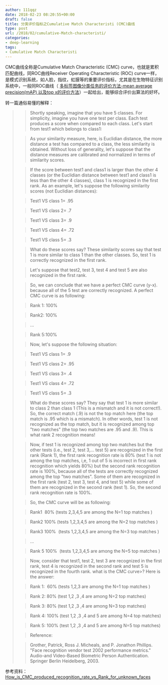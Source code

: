 ```yaml
---
author: 111qqz
date: 2018-02-23 08:20:55+00:00
draft: false
title: 分类评价指标之Cumulative Match Characteristi (CMC)曲线
type: post
url: /2018/02/cumulative-Match-characteristi/
categories:
- deep-learning
tags:
- Cumulative Match Characteristi
---
```


CMC曲线全称是Cumulative Match Characteristic (CMC) curve，也就是累积匹配曲线，同ROC曲线Receiver Operating Characteristic (ROC) curve一样，是模式识别系统，如人脸，指纹，虹膜等的重要评价指标，尤其是在生物特征识别系统中，一般同ROC曲线（ [多标签图像分类任务的评价方法-mean average precision(mAP) 以及top x的评价方法](https://111qqz.com/wordpress/2018/02/%E5%A4%9A%E6%A0%87%E7%AD%BE%E5%9B%BE%E5%83%8F%E5%88%86%E7%B1%BB%E4%BB%BB%E5%8A%A1%E7%9A%84%E8%AF%84%E4%BB%B7%E6%96%B9%E6%B3%95-map/)）一起给出，能够综合评价出算法的好坏。

转一篇通俗易懂的解释：



<blockquote>

> 
> Shortly speaking, imagine that you have 5 classes. For simplicity, imagine you have one test per class. Each test produces a score when compared to each class. Let's start from test1 which belongs to class1:
> 
> 

> 
> As your similarity measure, here, is Euclidian distance, the more distance a test has compared to a class, the less similarity is obtained. Without loss of generality, let's suppose that the distance measures are calibrated and normalized in terms of similarity scores.
> 
> 

> 
> If the score between test1 and class1 is larger than the other 4 classes (or the Euclidian distance between test1 and class1 is less than the other 4 classes), class 1 is recognized in the first rank. As an example, let's suppose the following similarity scores (not Euclidian distances):
> 
> 

> 
> Test1 VS class 1= .95
> 
> 

> 
> Test1 VS class 2= .7
> 
> 

> 
> Test1 VS class 3= .9
> 
> 

> 
> Test1 VS class 4= .72
> 
> 

> 
> Test1 VS class 5= .3
> 
> 

> 
> What do these scores say? These similarity scores say that test 1 is more similar to class 1 than the other classes. So, test 1 is correctly recognized in the first rank.
> 
> 

> 
> Let's suppose that test2, test 3, test 4 and test 5 are also recognized in the first rank.
> 
> 

> 
> So, we can conclude that we have a perfect CMC curve (y-x). because all of the 5 test are correctly recognized. A perfect CMC curve is as following:
> 
> 

> 
> Rank 1: 100%
> 
> 

> 
> Rank2: 100%
> 
> 

> 
> ...
> 
> 

> 
> Rank 5:100%
> 
> 

> 
> Now, let's suppose the following situation:
> 
> 

> 
> Test1 VS class 1= .9
> 
> 

> 
> Test1 VS class 2= .95
> 
> 

> 
> Test1 VS class 3= .4
> 
> 

> 
> Test1 VS class 4= .72
> 
> 

> 
> Test1 VS class 5= .3
> 
> 

> 
> What do these scores say? They say that test 1 is more similar to class 2 than class 1 (This is a mismatch and it is not correct!). So, the correct match (.9) is not the top match here (the top match is .95 which is a mismatch). In other words, test 1 is not recognized as the top match, but it is recognized among top "two matches" (the top two matches are .95 and .9). This is what rank 2 recognition means!
> 
> 

> 
> Now, if test 1 is recognized among top two matches but the other tests (i.e., test 2, test 3,... test 5) are recognized in the first rank (Rank 1), the first rank recognition rate is 80% (test 1 is not among the top matches, i,e, 1 out of 5 is incorrect in first rank recognition which yields 80%) but the second rank recognition rate is 100%, because all of the tests are correctly recognized among the top "two matches". Some of them are recognized in the first rank (test 2, test 3, test 4, and test 5) while some of them are recognized in the second rank (test 1). So, the second rank recognition rate is 100%.
> 
> 

> 
> So, the CMC curve will be as following:
> 
> 

> 
> Rank1  80% (tests 2,3,4,5 are among the N=1 top matches )
> 
> 

> 
> Rank2 100% (tests 1,2,3,4,5 are among the N=2 top matches )
> 
> 

> 
> Rank3 100%  (tests 1,2,3,4,5 are among the N=3 top matches )
> 
> 

> 
> ...
> 
> 

> 
> Rank 5 100%  (tests 1,2,3,4,5 are among the N=5 top matches )
> 
> 

> 
> Now, consider that test1, test 2, test 3 are recognized in the first rank, test 4 is recognized in the second rank and test 5 is recognized in the fourth rank. what is the CMC curve>? Here is the answer:
> 
> 

> 
> Rank 1:  60% (tests 1,2,3 are among the N=1 top matches )
> 
> 

> 
> Rank 2: 80% (test 1,2 ,3 ,4 are among N=2 top matches)
> 
> 

> 
> Rank 3: 80% (test 1,2 ,3 ,4 are among N=3 top matches)
> 
> 

> 
> Rank 4: 100% (test 1,2 ,3 ,4 and 5 are among N=4 top matches)
> 
> 

> 
> Rank 5: 100% (test 1,2 ,3 ,4 and 5 are among N=5 top matches)
> 
> 

> 
> Reference:
> 
> 

> 
> Grother, Patrick, Ross J. Micheals, and P. Jonathon Phillips. "Face recognition vendor test 2002 performance metrics." Audio-and Video-Based Biometric Person Authentication. Springer Berlin Heidelberg, 2003.
> 
> </blockquote>

















参考资料：[How_is_CMC_produced_recognition_rate_vs_Rank_for_unknown_faces](https://www.researchgate.net/post/How_is_CMC_produced_recognition_rate_vs_Rank_for_unknown_faces)









